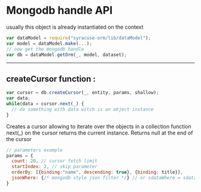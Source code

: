 # Mongodb handle API  
usually this object is already instantiated on the context
```javascript
var dataModel = require("syracuse-orm/lib/dataModel");
var model = dataModel.make(...);
// now get the mongodb handle
var db = dataModel.getOrm(_, model, dataset);  
```

-------------
## createCursor function :
``` javascript
var cursor = db.createCursor(_, entity, params, shallow);
var data;
while(data = cursor.next(_) {
  // do something with data witch is an object instance
}
```
Creates a cursor allowing to iterate over the objects in a collection
function next(_) on the cursor returns the current instance. Returns null at the end of the cursor

```javascript
// parameters example
params = {
  count: 20, // cursor fetch limit
  startIndex: 2, // skip parameter
  orderBy: [{binding:"name", descending: true}, {binding: title}],
  jsonWhere: {/* mongodb style json filter */} // or sdataWhere = sdataClause or where = parsed_expression_object
}
```


